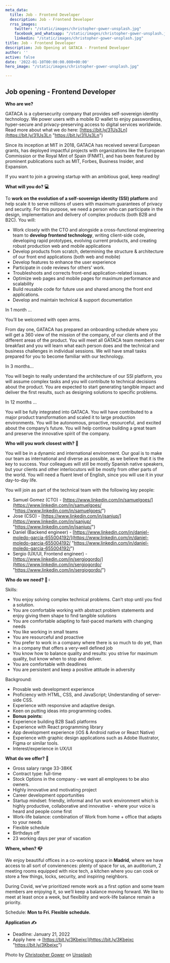 ```yaml
---
meta_data:
  title: Job - Frontend Developer
  description: Job - Frontend Developer
  rrss_images:
    twitter: "/static/images/christopher-gower-unsplash.jpg"
    facebook_and_whatsapp: "/static/images/christopher-gower-unsplash.jpg"
    linkedin: "/static/images/christopher-gower-unsplash.jpg"
title: Job - Frontend Developer
description: Job Opening at GATACA - Frontend Developer
author: ''
active: false
date: '2022-01-10T00:00:00.000+00:00'
hero_image: "/static/images/christopher-gower-unsplash.jpg"

---
```

## Job opening - Frontend Developer

**Who are we?**

GATACA is a cybersecurity company that provides self-sovereign identity technology. We power users with a mobile ID wallet to enjoy passwordless, hyper-secure and privacy-preserving access to digital services worldwide. Read more about what we do here: [https://bit.ly/31Us3Ln](https://bit.ly/31Us3Ln "https://bit.ly/31Us3Ln")

Since its inception at MIT in 2018, GATACA has received several European grants, has deployed impactful projects with organizations like the European Commission or the Royal Mint of Spain (FNMT), and has been featured by prominent publications such as MIT, Forbes, Business Insider, and Expansion.

If you want to join a growing startup with an ambitious goal, keep reading!

**What will you do? 💻**

To **work on the evolution of a self-sovereign identity (SSI) platform** and help scale it to serve millions of users with maximum guarantees of privacy and security. For this purpose, we need a person who can participate in the design, implementation and delivery of complex products (both B2B and B2C). You will:

* Work closely with the CTO and alongside a cross-functional engineering team to **develop frontend technology**, writing client-side code, developing rapid prototypes, evolving current products, and creating robust production web and mobile applications
* Develop products from scratch, determining the structure & architecture of our front end applications (both web and mobile)
* Develop features to enhance the user experience
* Participate in code reviews for others' work.
* Troubleshoots and corrects front-end application-related issues.
* Optimize web pages and mobile pages for maximum performance and scalability
* Build reusable code for future use and shared among the front end applications.
* Develop and maintain technical & support documentation

In 1 month ...

You’ll be welcomed with open arms.

From day one, GATACA has prepared an onboarding schedule where you will get a 360 view of the mission of the company, of our clients and of the different areas of the product. You will meet all GATACA team members over breakfast and you will learn what each person does and the technical and business challenges in individual sessions. We will have small tasks prepared for you to become familiar with our technology.

In 3 months...

You will begin to really understand the architecture of our SSI platform, you will assume complex tasks and you will contribute to technical decisions about the product. You are expected to start generating tangible impact and deliver the first results, such as designing solutions to specific problems.

In 12 months ...

You will be fully integrated into GATACA. You will have contributed to a major product transformation and scaled it to large production environments. You will be autonomous, proactive, resourceful, and excited about the company’s future. You will help continue building a great team and preserve the innovative spirit of the company.

**Who will you work closest with? 🕺**

You will be in a dynamic and international environment. Our goal is to make our team as international and diverse as possible, as we believe that it is the key to success. Your colleagues will still be mostly Spanish native speakers, but your clients and other interlocutors will be mostly from other parts of the world. You will need a fluent level of English, since you will use it in your day-to-day life.

You will join as part of the technical team with the following key people:

* Samuel Gomez (CTO) - [https://www.linkedin.com/in/samuelgoes/](https://www.linkedin.com/in/samuelgoes/ "https://www.linkedin.com/in/samuelgoes/")
* Jose (CSO) - [https://www.linkedin.com/in/jsanjup/](https://www.linkedin.com/in/jsanjup/ "https://www.linkedin.com/in/jsanjup/")
* Daniel (Backend engineer) - [https://www.linkedin.com/in/daniel-moledo-garcia-655004192/](https://www.linkedin.com/in/daniel-moledo-garcia-655004192/ "https://www.linkedin.com/in/daniel-moledo-garcia-655004192/")
* Sergio (UX/UI, Frontend engineer) - [https://www.linkedin.com/in/sergiogordo/](https://www.linkedin.com/in/sergiogordo/ "https://www.linkedin.com/in/sergiogordo/")

**Who do we need? 🤼♀️**

Skills:

* You enjoy solving complex technical problems. Can’t stop until you find a solution.
* You are comfortable working with abstract problem statements and enjoy giving them shape to find tangible solutions
* You are comfortable adapting to fast-paced markets with changing needs
* You like working in small teams
* You are resourceful and proactive
* You prefer to work in a company where there is so much to do yet, than in a company that offers a very-well defined job
* You know how to balance quality and results: you strive for maximum quality, but know when to stop and deliver.
* You are comfortable with deadlines
* You are persistent and keep a positive attitude in adversity

Background:

* Provable web development experience
* Proficiency with HTML, CSS, and JavaScript; Understanding of server-side CSS.
* Experience with responsive and adaptive design.
* Keen on putting ideas into programming codes.
* **Bonus points:**
* Experience building B2B SaaS platforms
* Experience with React programming library
* App development experience (iOS & Android native or React Native)
* Experience with graphic design applications such as Adobe Illustrator, Figma or similar tools.
* Interest/experience in UX/UI

**What do we offer? 🤝**

* Gross salary range 33-38K€
* Contract type: full-time
* Stock Options in the company - we want all employees to be also owners.
* Highly innovative and motivating project
* Career development opportunities
* Startup mindset: friendly, informal and fun work environment which is highly productive, collaborative and innovative - where your voice is heard and people come first
* Work-life balance: combination of Work from home + office that adapts to your needs
* Flexible schedule
* Birthdays off
* 23 working days per year of vacation

**Where, when? 📪**

We enjoy beautiful offices in a co-working space in **Madrid**, where we have access to all sort of convienences: plenty of space for us, an auditorium, 2 meeting rooms equipped with nice tech, a kitchen where you can cook or store a few things, locks, security, and inspiring neighbors.

During Covid, we’ve prioritized remote work as a first option and some team members are enjoying it, so we’ll keep a balance moving forward. We like to meet at least once a week, but flexibility and work-life balance remain a priority.

Schedule: **Mon to Fri. Flexible schedule.**

**Application ✍**

* Deadline: January 21, 2022
* Apply here → [https://bit.ly/3Kbejxc](https://bit.ly/3Kbejxc "https://bit.ly/3Kbejxc")

  
Photo by [Christopher Gower](https://unsplash.com/@cgower?utm_source=unsplash&utm_medium=referral&utm_content=creditCopyText) on [Unsplash](https://unsplash.com/s/photos/developer?utm_source=unsplash&utm_medium=referral&utm_content=creditCopyText)
